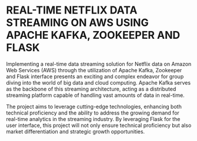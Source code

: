 # REAL-TIME NETFLIX DATA STREAMING ON AWS USING APACHE KAFKA, ZOOKEEPER  AND FLASK

Implementing a real-time data streaming solution for Netflix data on Amazon Web Services (AWS) through the utilization of Apache Kafka, Zookeeper and Flask interface presents an exciting and complex endeavor for group diving into the world of big data and cloud computing. Apache Kafka serves as the backbone of this streaming architecture, acting as a distributed streaming platform capable of handling vast amounts of data in real-time. 

The project aims to leverage cutting-edge technologies, enhancing both technical proficiency and the ability to address the growing demand for real-time analytics in the streaming industry. By leveraging Flask for the user interface, this project will not only ensure technical proficiency but also market differentiation and strategic growth opportunities.

